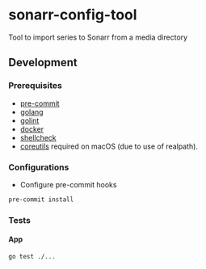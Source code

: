 # sonarr-config-tool

Tool to import series to Sonarr from a media directory

## Development

### Prerequisites
- [pre-commit](https://pre-commit.com/#install)
- [golang](https://golang.org/doc/install#install)
- [golint](https://github.com/golang/lint#installation)
- [docker](https://docs.docker.com/get-docker/)
- [shellcheck](https://www.shellcheck.net/)
- [coreutils](https://formulae.brew.sh/formula/coreutils) required on macOS (due to use of realpath).

### Configurations

- Configure pre-commit hooks
```sh
pre-commit install
```

### Tests

#### App
```sh
go test ./...
```
